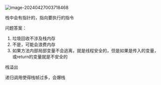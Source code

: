 ![image-20240427003718468](../../../../AppData/Roaming/Typora/typora-user-images/image-20240427003718468.png)

栈中会有指针的，指向要执行的指令



问题答案：

1. 垃圾回收不涉及栈内存
2. 不是，可能会浪费内存
3. 如果方法内部局部变量不会逃离，就是线程安全的，但是如果是传入的变量，或return的变量就是不安全的



栈溢出

递归调用使得栈帧过多，会爆栈

